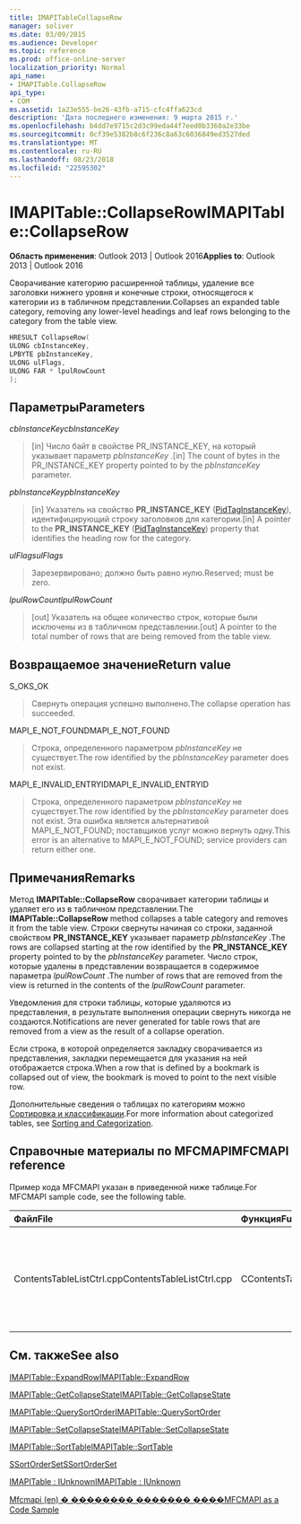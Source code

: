 ```yaml
---
title: IMAPITableCollapseRow
manager: soliver
ms.date: 03/09/2015
ms.audience: Developer
ms.topic: reference
ms.prod: office-online-server
localization_priority: Normal
api_name:
- IMAPITable.CollapseRow
api_type:
- COM
ms.assetid: 1a23e555-be26-43fb-a715-cfc4ffa623cd
description: 'Дата последнего изменения: 9 марта 2015 г.'
ms.openlocfilehash: b4dd7e9715c2d3c99eda44f7eed0b3360a2e33be
ms.sourcegitcommit: 0cf39e5382b8c6f236c8a63c6036849ed3527ded
ms.translationtype: MT
ms.contentlocale: ru-RU
ms.lasthandoff: 08/23/2018
ms.locfileid: "22595302"
---
```

# <a name="imapitablecollapserow"></a><span data-ttu-id="daa9c-103">IMAPITable::CollapseRow</span><span class="sxs-lookup"><span data-stu-id="daa9c-103">IMAPITable::CollapseRow</span></span>

  
  
<span data-ttu-id="daa9c-104">**Область применения**: Outlook 2013 | Outlook 2016</span><span class="sxs-lookup"><span data-stu-id="daa9c-104">**Applies to**: Outlook 2013 | Outlook 2016</span></span> 
  
<span data-ttu-id="daa9c-105">Сворачивание категорию расширенной таблицы, удаление все заголовки нижнего уровня и конечные строки, относящегося к категории из в табличном представлении.</span><span class="sxs-lookup"><span data-stu-id="daa9c-105">Collapses an expanded table category, removing any lower-level headings and leaf rows belonging to the category from the table view.</span></span>
  
```cpp
HRESULT CollapseRow(
ULONG cbInstanceKey,
LPBYTE pbInstanceKey,
ULONG ulFlags,
ULONG FAR * lpulRowCount
);
```

## <a name="parameters"></a><span data-ttu-id="daa9c-106">Параметры</span><span class="sxs-lookup"><span data-stu-id="daa9c-106">Parameters</span></span>

 <span data-ttu-id="daa9c-107">_cbInstanceKey_</span><span class="sxs-lookup"><span data-stu-id="daa9c-107">_cbInstanceKey_</span></span>
  
> <span data-ttu-id="daa9c-108">[in] Число байт в свойстве PR_INSTANCE_KEY, на который указывает параметр _pbInstanceKey_ .</span><span class="sxs-lookup"><span data-stu-id="daa9c-108">[in] The count of bytes in the PR_INSTANCE_KEY property pointed to by the  _pbInstanceKey_ parameter.</span></span> 
    
 <span data-ttu-id="daa9c-109">_pbInstanceKey_</span><span class="sxs-lookup"><span data-stu-id="daa9c-109">_pbInstanceKey_</span></span>
  
> <span data-ttu-id="daa9c-110">[in] Указатель на свойство **PR_INSTANCE_KEY** ([PidTagInstanceKey](pidtaginstancekey-canonical-property.md)), идентифицирующий строку заголовков для категории.</span><span class="sxs-lookup"><span data-stu-id="daa9c-110">[in] A pointer to the **PR_INSTANCE_KEY** ([PidTagInstanceKey](pidtaginstancekey-canonical-property.md)) property that identifies the heading row for the category.</span></span> 
    
 <span data-ttu-id="daa9c-111">_ulFlags_</span><span class="sxs-lookup"><span data-stu-id="daa9c-111">_ulFlags_</span></span>
  
> <span data-ttu-id="daa9c-112">Зарезервировано; должно быть равно нулю.</span><span class="sxs-lookup"><span data-stu-id="daa9c-112">Reserved; must be zero.</span></span>
    
 <span data-ttu-id="daa9c-113">_lpulRowCount_</span><span class="sxs-lookup"><span data-stu-id="daa9c-113">_lpulRowCount_</span></span>
  
> <span data-ttu-id="daa9c-114">[out] Указатель на общее количество строк, которые были исключены из в табличном представлении.</span><span class="sxs-lookup"><span data-stu-id="daa9c-114">[out] A pointer to the total number of rows that are being removed from the table view.</span></span>
    
## <a name="return-value"></a><span data-ttu-id="daa9c-115">Возвращаемое значение</span><span class="sxs-lookup"><span data-stu-id="daa9c-115">Return value</span></span>

<span data-ttu-id="daa9c-116">S_OK</span><span class="sxs-lookup"><span data-stu-id="daa9c-116">S_OK</span></span> 
  
> <span data-ttu-id="daa9c-117">Свернуть операция успешно выполнено.</span><span class="sxs-lookup"><span data-stu-id="daa9c-117">The collapse operation has succeeded.</span></span>
    
<span data-ttu-id="daa9c-118">MAPI_E_NOT_FOUND</span><span class="sxs-lookup"><span data-stu-id="daa9c-118">MAPI_E_NOT_FOUND</span></span> 
  
> <span data-ttu-id="daa9c-119">Строка, определенного параметром _pbInstanceKey_ не существует.</span><span class="sxs-lookup"><span data-stu-id="daa9c-119">The row identified by the  _pbInstanceKey_ parameter does not exist.</span></span> 
    
<span data-ttu-id="daa9c-120">MAPI_E_INVALID_ENTRYID</span><span class="sxs-lookup"><span data-stu-id="daa9c-120">MAPI_E_INVALID_ENTRYID</span></span> 
  
> <span data-ttu-id="daa9c-121">Строка, определенного параметром _pbInstanceKey_ не существует.</span><span class="sxs-lookup"><span data-stu-id="daa9c-121">The row identified by the  _pbInstanceKey_ parameter does not exist.</span></span> <span data-ttu-id="daa9c-122">Эта ошибка является альтернативой MAPI_E_NOT_FOUND; поставщиков услуг можно вернуть одну.</span><span class="sxs-lookup"><span data-stu-id="daa9c-122">This error is an alternative to MAPI_E_NOT_FOUND; service providers can return either one.</span></span> 
    
## <a name="remarks"></a><span data-ttu-id="daa9c-123">Примечания</span><span class="sxs-lookup"><span data-stu-id="daa9c-123">Remarks</span></span>

<span data-ttu-id="daa9c-124">Метод **IMAPITable::CollapseRow** сворачивает категории таблицы и удаляет его из в табличном представлении.</span><span class="sxs-lookup"><span data-stu-id="daa9c-124">The **IMAPITable::CollapseRow** method collapses a table category and removes it from the table view.</span></span> <span data-ttu-id="daa9c-125">Строки свернуты начиная со строки, заданной свойством **PR_INSTANCE_KEY** указывает параметр _pbInstanceKey_ .</span><span class="sxs-lookup"><span data-stu-id="daa9c-125">The rows are collapsed starting at the row identified by the **PR_INSTANCE_KEY** property pointed to by the  _pbInstanceKey_ parameter.</span></span> <span data-ttu-id="daa9c-126">Число строк, которые удалены в представлении возвращается в содержимое параметра _lpulRowCount_ .</span><span class="sxs-lookup"><span data-stu-id="daa9c-126">The number of rows that are removed from the view is returned in the contents of the  _lpulRowCount_ parameter.</span></span> 
  
<span data-ttu-id="daa9c-127">Уведомления для строки таблицы, которые удаляются из представления, в результате выполнения операции свернуть никогда не создаются.</span><span class="sxs-lookup"><span data-stu-id="daa9c-127">Notifications are never generated for table rows that are removed from a view as the result of a collapse operation.</span></span> 
  
<span data-ttu-id="daa9c-128">Если строка, в которой определяется закладку сворачивается из представления, закладки перемещается для указания на ней отображается строка.</span><span class="sxs-lookup"><span data-stu-id="daa9c-128">When a row that is defined by a bookmark is collapsed out of view, the bookmark is moved to point to the next visible row.</span></span> 
  
<span data-ttu-id="daa9c-129">Дополнительные сведения о таблицах по категориям можно [Сортировка и классификации](sorting-and-categorization.md).</span><span class="sxs-lookup"><span data-stu-id="daa9c-129">For more information about categorized tables, see [Sorting and Categorization](sorting-and-categorization.md).</span></span>
  
## <a name="mfcmapi-reference"></a><span data-ttu-id="daa9c-130">Справочные материалы по MFCMAPI</span><span class="sxs-lookup"><span data-stu-id="daa9c-130">MFCMAPI reference</span></span>

<span data-ttu-id="daa9c-131">Пример кода MFCMAPI указан в приведенной ниже таблице.</span><span class="sxs-lookup"><span data-stu-id="daa9c-131">For MFCMAPI sample code, see the following table.</span></span>
  
|<span data-ttu-id="daa9c-132">**Файл**</span><span class="sxs-lookup"><span data-stu-id="daa9c-132">**File**</span></span>|<span data-ttu-id="daa9c-133">**Функция**</span><span class="sxs-lookup"><span data-stu-id="daa9c-133">**Function**</span></span>|<span data-ttu-id="daa9c-134">**Примечание**</span><span class="sxs-lookup"><span data-stu-id="daa9c-134">**Comment**</span></span>|
|:-----|:-----|:-----|
|<span data-ttu-id="daa9c-135">ContentsTableListCtrl.cpp</span><span class="sxs-lookup"><span data-stu-id="daa9c-135">ContentsTableListCtrl.cpp</span></span>  <br/> |<span data-ttu-id="daa9c-136">CContentsTableListCtrl::DoExpandCollapse</span><span class="sxs-lookup"><span data-stu-id="daa9c-136">CContentsTableListCtrl::DoExpandCollapse</span></span>  <br/> |<span data-ttu-id="daa9c-137">Mfcmapi (en) использует метод **IMAPITable::CollapseRow** для Свернуть категорию в таблице.</span><span class="sxs-lookup"><span data-stu-id="daa9c-137">MFCMAPI uses the **IMAPITable::CollapseRow** method to collapse a table category.</span></span>  <br/> |
   
## <a name="see-also"></a><span data-ttu-id="daa9c-138">См. также</span><span class="sxs-lookup"><span data-stu-id="daa9c-138">See also</span></span>



[<span data-ttu-id="daa9c-139">IMAPITable::ExpandRow</span><span class="sxs-lookup"><span data-stu-id="daa9c-139">IMAPITable::ExpandRow</span></span>](imapitable-expandrow.md)
  
[<span data-ttu-id="daa9c-140">IMAPITable::GetCollapseState</span><span class="sxs-lookup"><span data-stu-id="daa9c-140">IMAPITable::GetCollapseState</span></span>](imapitable-getcollapsestate.md)
  
[<span data-ttu-id="daa9c-141">IMAPITable::QuerySortOrder</span><span class="sxs-lookup"><span data-stu-id="daa9c-141">IMAPITable::QuerySortOrder</span></span>](imapitable-querysortorder.md)
  
[<span data-ttu-id="daa9c-142">IMAPITable::SetCollapseState</span><span class="sxs-lookup"><span data-stu-id="daa9c-142">IMAPITable::SetCollapseState</span></span>](imapitable-setcollapsestate.md)
  
[<span data-ttu-id="daa9c-143">IMAPITable::SortTable</span><span class="sxs-lookup"><span data-stu-id="daa9c-143">IMAPITable::SortTable</span></span>](imapitable-sorttable.md)
  
[<span data-ttu-id="daa9c-144">SSortOrderSet</span><span class="sxs-lookup"><span data-stu-id="daa9c-144">SSortOrderSet</span></span>](ssortorderset.md)
  
[<span data-ttu-id="daa9c-145">IMAPITable : IUnknown</span><span class="sxs-lookup"><span data-stu-id="daa9c-145">IMAPITable : IUnknown</span></span>](imapitableiunknown.md)


[<span data-ttu-id="daa9c-146">Mfcmapi (en) � �������� ������� ����</span><span class="sxs-lookup"><span data-stu-id="daa9c-146">MFCMAPI as a Code Sample</span></span>](mfcmapi-as-a-code-sample.md)

